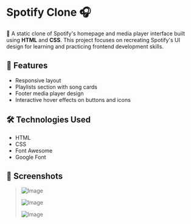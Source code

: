 # Spotify Clone 🎧

🎵 A static clone of Spotify's homepage and media player interface built using **HTML** and **CSS**. This project focuses on recreating Spotify's UI design for learning and practicing frontend development skills.

## 📌 Features
- Responsive layout
- Playlists section with song cards
- Footer media player design
- Interactive hover effects on buttons and icons

## 🛠️ Technologies Used
- HTML
- CSS
- Font Awesome
- Google Font

## 📸 Screenshots
> ![Image](https://github.com/user-attachments/assets/2123f4b1-16a5-4f3e-b4c2-1d33bfbe1c95)
> 
> ![Image](https://github.com/user-attachments/assets/f8d69c9d-809d-4411-9e4b-499e2b9065ef)
> 
> ![Image](https://github.com/user-attachments/assets/3dad752b-e005-46e8-b16c-ef0fd6c49e37)


